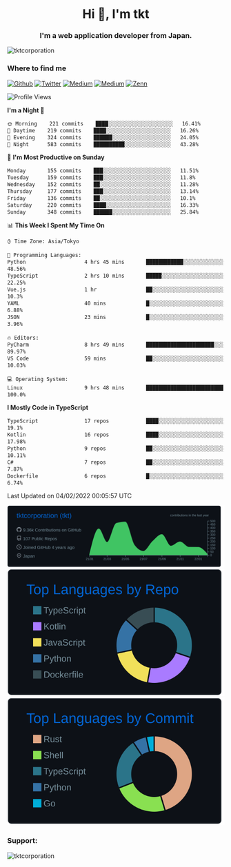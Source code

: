 <h1 align="center">Hi 👋, I'm tkt</h1>
<h3 align="center">I'm a web application developer from Japan.</h3>

<p align="left"> <img src="https://komarev.com/ghpvc/?username=tktcorporation&label=Profile%20views&color=0e75b6&style=flat" alt="tktcorporation" /> </p>

<h3>Where to find me</h3>
<p>
<a href="https://github.com/tktcorporation" target="_blank"><img alt="Github" src="https://img.shields.io/badge/GitHub-%2312100E.svg?&style=for-the-badge&logo=Github&logoColor=white" /></a>
<a href="https://twitter.com/tktcorporation" target="_blank"><img alt="Twitter" src="https://img.shields.io/badge/twitter-%231DA1F2.svg?&style=for-the-badge&logo=twitter&logoColor=white" /></a>
<a href="https://www.linkedin.com/in/tktcorporation" target="_blank"><img alt="Medium" src="https://img.shields.io/badge/linkdin-0a66c2.svg?&style=for-the-badge&logo=linkedin&logoColor=white" /></a>
<a href="https://qiita.com/tktcorporation" target="_blank"><img alt="Medium" src="https://img.shields.io/badge/qiita-55C500.svg?&style=for-the-badge&logo=qiita&logoColor=white" /></a>
<a href="https://zenn.dev/tktcorporation" target="_blank"><img alt="Zenn" src="https://img.shields.io/badge/Zenn-3EA8FF.svg?&style=for-the-badge&logo=Zenn&logoColor=white" /></a>
</p>
  
<!--START_SECTION:waka-->
![Profile Views](http://img.shields.io/badge/Profile%20Views-4-blue)

**I'm a Night 🦉** 

```text
🌞 Morning    221 commits    ████░░░░░░░░░░░░░░░░░░░░░   16.41% 
🌆 Daytime    219 commits    ████░░░░░░░░░░░░░░░░░░░░░   16.26% 
🌃 Evening    324 commits    ██████░░░░░░░░░░░░░░░░░░░   24.05% 
🌙 Night      583 commits    ██████████░░░░░░░░░░░░░░░   43.28%

```
📅 **I'm Most Productive on Sunday** 

```text
Monday       155 commits    ███░░░░░░░░░░░░░░░░░░░░░░   11.51% 
Tuesday      159 commits    ███░░░░░░░░░░░░░░░░░░░░░░   11.8% 
Wednesday    152 commits    ██░░░░░░░░░░░░░░░░░░░░░░░   11.28% 
Thursday     177 commits    ███░░░░░░░░░░░░░░░░░░░░░░   13.14% 
Friday       136 commits    ██░░░░░░░░░░░░░░░░░░░░░░░   10.1% 
Saturday     220 commits    ████░░░░░░░░░░░░░░░░░░░░░   16.33% 
Sunday       348 commits    ██████░░░░░░░░░░░░░░░░░░░   25.84%

```


📊 **This Week I Spent My Time On** 

```text
⌚︎ Time Zone: Asia/Tokyo

💬 Programming Languages: 
Python                   4 hrs 45 mins       ████████████░░░░░░░░░░░░░   48.56% 
TypeScript               2 hrs 10 mins       █████░░░░░░░░░░░░░░░░░░░░   22.25% 
Vue.js                   1 hr                ██░░░░░░░░░░░░░░░░░░░░░░░   10.3% 
YAML                     40 mins             █░░░░░░░░░░░░░░░░░░░░░░░░   6.88% 
JSON                     23 mins             █░░░░░░░░░░░░░░░░░░░░░░░░   3.96%

🔥 Editors: 
PyCharm                  8 hrs 49 mins       ██████████████████████░░░   89.97% 
VS Code                  59 mins             ██░░░░░░░░░░░░░░░░░░░░░░░   10.03%

💻 Operating System: 
Linux                    9 hrs 48 mins       █████████████████████████   100.0%

```

**I Mostly Code in TypeScript** 

```text
TypeScript               17 repos            ████░░░░░░░░░░░░░░░░░░░░░   19.1% 
Kotlin                   16 repos            ████░░░░░░░░░░░░░░░░░░░░░   17.98% 
Python                   9 repos             ██░░░░░░░░░░░░░░░░░░░░░░░   10.11% 
C#                       7 repos             ██░░░░░░░░░░░░░░░░░░░░░░░   7.87% 
Dockerfile               6 repos             █░░░░░░░░░░░░░░░░░░░░░░░░   6.74%

```



 Last Updated on 04/02/2022 00:05:57 UTC
<!--END_SECTION:waka-->

[![](https://raw.githubusercontent.com/tktcorporation/tktcorporation/master/profile-summary-card-output/github_dark/0-profile-details.svg)](https://github.com/vn7n24fzkq/github-profile-summary-cards)
[![](https://raw.githubusercontent.com/tktcorporation/tktcorporation/master/profile-summary-card-output/github_dark/1-repos-per-language.svg)](https://github.com/vn7n24fzkq/github-profile-summary-cards) [![](https://raw.githubusercontent.com/tktcorporation/tktcorporation/master/profile-summary-card-output/github_dark/2-most-commit-language.svg)](https://github.com/vn7n24fzkq/github-profile-summary-cards)

<h3 align="left">Support:</h3>
<p><a href="https://www.buymeacoffee.com/tktcorporation"> <img align="left" src="https://cdn.buymeacoffee.com/buttons/v2/default-yellow.png" height="50" width="210" alt="tktcorporation" /></a></p><br><br>
